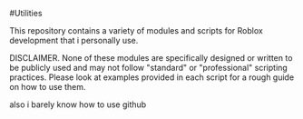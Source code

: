 #Utilities

This repository contains a variety of modules and scripts for Roblox development that i personally use.

DISCLAIMER. None of these modules are specifically designed or written to be publicly used and may not follow "standard" or "professional" scripting practices. Please look at examples provided in each script for a rough guide on how to use them.

also i barely know how to use github

